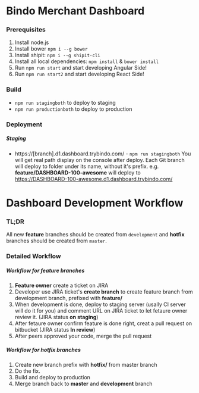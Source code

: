 # Bindo Merchant Dashboard #

### Prerequisites ###
1. Install node.js
2. Install bower `npm i --g bower`
4. Install shipit:  `npm i --g shipit-cli`
5. Install all local dependencies: `npm install` & `bower install`
6. Run `npm run start` and start developing Angular Side!
7. Run `npm run start2` and start developing React Side!


### Build ###
- `npm run stagingboth` to deploy to staging
- `npm run productionboth` to deploy to production


### Deployment ###

    
##### Staging
- https://[branch].d1.dashboard.trybindo.com/ -  `npm run stagingboth`
You will get real path display on the console after deploy.
Each Git branch will deploy to folder under its name, without it's prefix. e.g. **feature/DASHBOARD-100-awesome** will deploy to https://DASHBOARD-100-awesome.d1.dashboard.trybindo.com/



# Dashboard Development Workflow #

### TL;DR ###

All new **feature** branches should be created from `development` and **hotfix** branches should be created from `master`.

### Detailed Workflow ###

##### Workflow for feature branches

1. **Feature owner** create a ticket on JIRA
2. Developer use JIRA ticket's **create branch** to create feature branch from development branch, prefixed with **feature/**
3. When development is done, deploy to staging server (usally CI server will do it for you) and comment URL on JIRA ticket to let fetaure owner review it. (JIRA status **on staging**)
4. After fetaure owner confirm feature is done right, creat a pull request on bitbucket (JIRA status **In review**)
5. After peers approved your code, merge the pull request

##### Workflow for hotfix branches

1. Create new branch prefix with **hotfix/** from master branch
2. Do the fix.
3. Build and deploy to production
4. Merge branch back to **master** and **development** branch